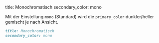 title: Monochromatisch
secondary_color: mono

Mit der Einstellung `mono` (Standard) wird die `primary_color` dunkler/heller gemischt je nach Ansicht.

```markdown
title: Monochromatisch
secondary_color: mono
```
